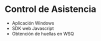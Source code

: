 Control de Asistencia
==========

+ Aplicación Windows
+ SDK web Javascript
+ Obtención de huellas en WSQ